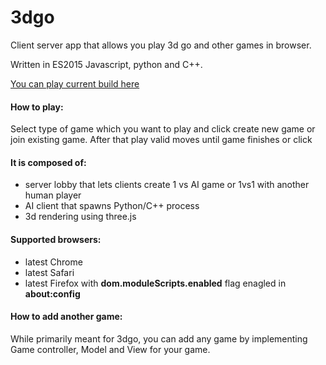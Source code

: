 # 3dgo
Client server app that allows you play 3d go and other games in browser. <br>

Written in ES2015 Javascript, python and  C++. <br>

[You can play current build here](http://www.3dgo.io) <br>

#### How to play: <br>
 Select type of game which you want to play and click create new game or join existing game.
 After that play valid moves until game finishes or click


#### It is composed of: <br>
 - server lobby that lets clients create 1 vs AI game or 1vs1 with another human player <br>
 - AI client that spawns Python/C++ process  <br>
 - 3d rendering using three.js <br>
 
 #### Supported browsers: <br>
 - latest Chrome <br>
 - latest Safari <br>
 - latest Firefox with <b>dom.moduleScripts.enabled</b> flag enagled in <b>about:config</b>  <br>
 
 #### How to add another game: <br>
 While primarily meant for 3dgo, you can add any game by implementing Game controller, Model and View for your game.
